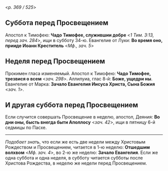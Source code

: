 
<*p. 369 / 525*>

## Суббота перед Просвещением

Апостол к Тимофею: **Чадо Тимофее, служившии добре** <*1 Тим. 3:13, перед зач. 284*>, ищи в субботу 34-ю. 
Евангелие от Луки: **Во время оно, прииде Иоанн Креститель** <*Мф., зач. 5*> 

## Неделя перед Просвещением

Прокимен гласа изменяемый. 
Апостол к Тимофею: **Чадо Тимофее, трезвися о всем** <*зач. 298*>. 
Аллилуиа, глас 8-й: **Боже, ущедри ны**. 
Евангелие от Марка: **Зачало Евангелия Иисуса Христа, Сына Божия** <*зач. 1*>. 

## И другая суббота перед Просвещением

Если случится совершать Просвещение в неделю, апостол, Деяния: **Во дни оны, бысть внегда быти 
Аполлосу** <*зач. 42*>, ищи в пятницу 6-й седмицы по Пасхе. 

--- 

*Подобает знать*, что если же есть две недели между Христовым Рождеством и Просвещением, читается 
в 1-ю неделю: **Отшедшим волхвом** <*Мф. зач. 4*>, во 2-ю же неделю: **Зачало Евангелия**. 
Если же одна суббота и одна неделя, в субботу читается субботы после Христова Рождества, 
в неделю же недели перед Просвещением. 

